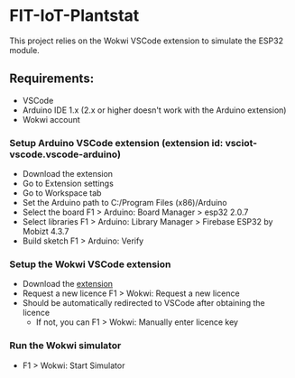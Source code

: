 # FIT-IoT-Plantstat

This project relies on the Wokwi VSCode extension to simulate the ESP32 module.

## Requirements:
 - VSCode
 - Arduino IDE 1.x (2.x or higher doesn't work with the Arduino extension)
 - Wokwi account

### Setup Arduino VSCode extension (extension id: vsciot-vscode.vscode-arduino)
 - Download the extension
 - Go to Extension settings
 - Go to Workspace tab
 - Set the Arduino path to C:/Program Files (x86)/Arduino
 - Select the board F1 > Arduino: Board Manager > esp32 2.0.7
 - Select libraries F1 > Arduino: Library Manager > Firebase ESP32 by Mobizt 4.3.7
 - Build sketch F1 > Arduino: Verify

### Setup the Wokwi VSCode extension
 - Download the [extension](https://docs.wokwi.com/vscode/project-config)
 - Request a new licence F1 > Wokwi: Request a new licence
 - Should be automatically redirected to VSCode after obtaining the licence
   - If not, you can F1 > Wokwi: Manually enter licence key

### Run the Wokwi simulator
 - F1 > Wokwi: Start Simulator

